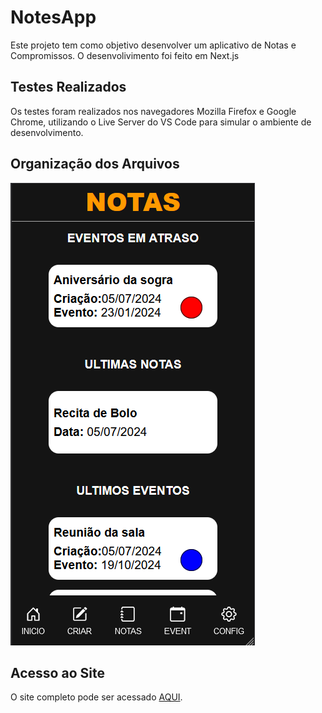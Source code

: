 # NotesApp

Este projeto tem como objetivo desenvolver um aplicativo de Notas e Compromissos. O desenvolivimento foi feito em Next.js 

## Testes Realizados

Os testes foram realizados nos navegadores Mozilla Firefox e Google Chrome, utilizando o Live Server do VS Code para simular o ambiente de desenvolvimento.

## Organização dos Arquivos

![Organização dos Arquivos](https://github.com/Igor-Wolf/NotesApp/blob/main/demo.png?raw=true)

## Acesso ao Site

O site completo pode ser acessado [AQUI](https://notes-app-igor-wolf.vercel.app/).
